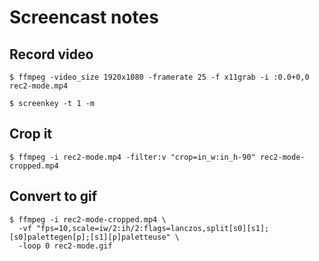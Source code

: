 # Screencast notes

## Record video

```
$ ffmpeg -video_size 1920x1080 -framerate 25 -f x11grab -i :0.0+0,0 rec2-mode.mp4
```
```
$ screenkey -t 1 -m
```

## Crop it

```
$ ffmpeg -i rec2-mode.mp4 -filter:v "crop=in_w:in_h-90" rec2-mode-cropped.mp4
```

## Convert to gif

```
$ ffmpeg -i rec2-mode-cropped.mp4 \
  -vf "fps=10,scale=iw/2:ih/2:flags=lanczos,split[s0][s1];[s0]palettegen[p];[s1][p]paletteuse" \
  -loop 0 rec2-mode.gif
```
